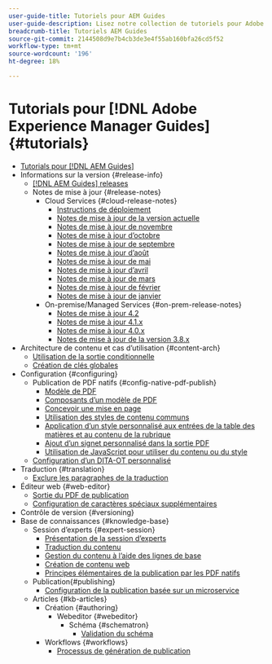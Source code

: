 ```yaml
---
user-guide-title: Tutoriels pour AEM Guides
user-guide-description: Lisez notre collection de tutoriels pour Adobe Experience Manager Guides.
breadcrumb-title: Tutoriels AEM Guides
source-git-commit: 2144508d9e7b4cb3de3e4f55ab160bfa26cd5f52
workflow-type: tm+mt
source-wordcount: '196'
ht-degree: 18%

---
```



# Tutorials pour [!DNL Adobe Experience Manager Guides] {#tutorials}

+ [Tutorials pour [!DNL AEM Guides]](overview.md)
+ Informations sur la version {#release-info}
   + [[!DNL AEM Guides] releases](./release-info/latest-release-info.md)
   + Notes de mise à jour {#release-notes}
      + Cloud Services {#cloud-release-notes}
         + [Instructions de déploiement](./release-info/deploy-xml-on-aemaacs.md)
         + [Notes de mise à jour de la version actuelle](./release-info/release-notes-2023.2.0.md)
         + [Notes de mise à jour de novembre](./release-info/release-notes-2022.11.0.md)
         + [Notes de mise à jour d’octobre](./release-info/release-notes-2022.10.0.md)
         + [Notes de mise à jour de septembre](./release-info/release-notes-2022.9.0.md)
         + [Notes de mise à jour d’août](./release-info/release-notes-2022.8.0.md)
         + [Notes de mise à jour de mai](./release-info/release-notes-2022.5.0.md)
         + [Notes de mise à jour d’avril](./release-info/release-notes-2022.4.0.md)
         + [Notes de mise à jour de mars](./release-info/release-notes-2022.3.0.md)
         + [Notes de mise à jour de février](./release-info/release-notes-2022.2.0.md)
         + [Notes de mise à jour de janvier](./release-info/release-notes-2022.1.0.md)
      + On-premise/Managed Services {#on-prem-release-notes}
         + [Notes de mise à jour 4.2](./release-info/release-notes-4.2.md)
         + [Notes de mise à jour 4.1.x](./release-info/release-notes-4.1.md)
         + [Notes de mise à jour 4.0.x](https://helpx.adobe.com/xml-documentation-for-experience-manager/release-note/release-notes-xml-documentation-solution-4-0.html)
         + [Notes de mise à jour de la version 3.8.x](https://helpx.adobe.com/xml-documentation-for-experience-manager/release-note/release-notes-xml-documentation-solution-3-8.html)
+ Architecture de contenu et cas d’utilisation {#content-arch}
   + [Utilisation de la sortie conditionnelle](./content-architecture/create-and-use-conditions.md)
   + [Création de clés globales](./content-architecture/create-global-keys.md)
+ Configuration {#configuring}
   + Publication de PDF natifs {#config-native-pdf-publish}
      + [Modèle de PDF](./native-pdf/pdf-template.md)
      + [Composants d’un modèle de PDF](./native-pdf/components-pdf-template.md)
      + [Concevoir une mise en page](./native-pdf/design-page-layout.md)
      + [Utilisation des styles de contenu communs](./native-pdf/stylesheet.md)
      + [Application d’un style personnalisé aux entrées de la table des matières et au contenu de la rubrique](./native-pdf/custom-style-toc.md)
      + [Ajout d’un signet personnalisé dans la sortie PDF](./native-pdf/add-custom-bookmark.md)
      + [Utilisation de JavaScript pour utiliser du contenu ou du style](./native-pdf/use-javascript-content-style.md)
   + [Configuration d’un DITA-OT personnalisé](./configuring/setup-a-custom-dita-ot.md)
+ Traduction {#translation}
   + [Exclure les paragraphes de la traduction](./translation/exclude-paragraphs-from-translation.md)
+ Éditeur web {#web-editor}
   + [Sortie du PDF de publication](./web-editor/native-pdf-web-editor.md)
   + [Configuration de caractères spéciaux supplémentaires](./web-editor/configure-additional-special-characters.md)
+ Contrôle de version {#versioning}
+ Base de connaissances {#knowledge-base}
   + Session d’experts {#expert-session}
      + [Présentation de la session d’experts](./knowledge-base/expert-sessions/expert-session.md)
      + [Traduction du contenu](./knowledge-base/expert-sessions/translating-content-using-aem-guides-oct22.md)
      + [Gestion du contenu à l’aide des lignes de base](./knowledge-base/expert-sessions/baselines-dec22.md)
      + [Création de contenu web](./knowledge-base/expert-sessions/webbased-authoring-jan2023.md)
      + [Principes élémentaires de la publication par les PDF natifs](./knowledge-base/expert-sessions/native-pdf-publishing-essentials-feb23.md)
   + Publication{#publishing}
      + [Configuration de la publication basée sur un microservice](./knowledge-base/publishing/configure-microservices.md)
   + Articles {#kb-articles}
      + Création {#authoring}
         + Webeditor {#webeditor}
            + Schéma {#schematron}
               + [Validation du schéma](./knowledge-base/kb-articles/authoring/webeditor/schematron/vailidating-with-schematron.md)
      + Workflows {#workflows}
         + [Processus de génération de publication](./knowledge-base/kb-articles/workflows/using-post-generation-workflow.md)
